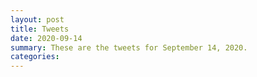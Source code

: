 ```yaml
---
layout: post
title: Tweets
date: 2020-09-14
summary: These are the tweets for September 14, 2020.
categories:
---
```


